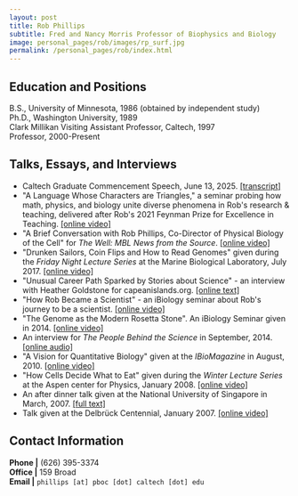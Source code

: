 ```yaml
---
layout: post
title: Rob Phillips
subtitle: Fred and Nancy Morris Professor of Biophysics and Biology
image: personal_pages/rob/images/rp_surf.jpg
permalink: /personal_pages/rob/index.html
---
```


## Education and Positions

B.S., University of Minnesota, 1986 (obtained by independent study) <br/>
Ph.D., Washington University, 1989 <br/>
Clark Millikan Visiting Assistant Professor, Caltech, 1997 <br/>
Professor, 2000-Present <br/>


## Talks, Essays, and Interviews 
* Caltech Graduate Commencement Speech, June 13, 2025. [\[transcript\]](http://www.rpdata.caltech.edu/publications/RP_Caltech_Graduation_20250613.pdf)
* "A Language Whose Characters are Triangles," a seminar probing how math, physics, and biology unite diverse phenomena in Rob's research & teaching, delivered after Rob's 2021 Feynman Prize for Excellence in Teaching. [\[online video\]](https://www.youtube.com/watch?v=AiFKo4qO-YU&ab_channel=caltech)
* "A Brief Conversation with Rob Phillips, Co-Director of Physical Biology of the Cell" for *The Well: MBL News from the Source*. [\[online video\]](http://social.mbl.edu/a-brief-conversation-with-rob-phillips-co-director-of-physical-biology-of-the-cell)
* "Drunken Sailors, Coin Flips and How to Read Genomes" given during the *Friday Night Lecture Series* at the Marine Biological Laboratory, July 2017. [\[online video\]](http://videocenter.mbl.edu/videos/video/87/)
* "Unusual Career Path Sparked by Stories about Science" - an interview with Heather Goldstone  for capeanislands.org. [\[online text\]](http://capeandislands.org/post/unusual-career-path-sparked-stories-about-science#stream/0)
* "How Rob Became a Scientist" - an iBiology seminar about Rob's journey to be a scientist. [\[online video\]](https://www.ibiology.org/profiles/unconventional-path-to-science/)
* "The Genome as the Modern Rosetta Stone". An iBiology Seminar given in 2014. [\[online video\]](https://www.ibiology.org/genetics-and-gene-regulation/age-of-genomics/)
* An interview for *The People Behind the Science* in September, 2014. [\[online audio\]](http://www.peoplebehindthescience.com/dr-rob-phillips/)
* "A Vision for Quantitative Biology" given at the *IBioMagazine* in August, 2010. [\[online video\]](https://www.ibiology.org/professional-development/quantitative-biology/)
* "How Cells Decide What to Eat" given during the *Winter Lecture Series* at the Aspen center for Physics, January 2008. [\[online video\]](http://www.rpgroup.caltech.edu/people/phillips/aspen_trim.mov)
* An after dinner talk given at the National University of Singapore in March, 2007. [\[full text\]](http://www.rpgroup.caltech.edu/people/EverythingGoesInThePot.pdf)
* Talk given at the Delbrück Centennial, January 2007. [\[online video\]](http://www.rpdata.caltech.edu/publications/delbruck_trim.mov)

## Contact Information

**Phone \|** (626) 395-3374 <br/>
**Office \|** 159 Broad <br/>
**Email \|** `phillips [at] pboc [dot] caltech [dot] edu`
